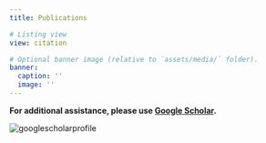```yaml
---
title: Publications

# Listing view
view: citation

# Optional banner image (relative to `assets/media/` folder).
banner:
  caption: ''
  image: ''
---
```


**For additional assistance, please use [Google Scholar](https://scholar.google.com/citations?user=Hv8jp00AAAAJ&hl=en&oi=ao).**



![googlescholarprofile](https://user-images.githubusercontent.com/58483740/191804090-35149be5-d4a5-4dd9-a20a-1448eddf1622.jpg)
